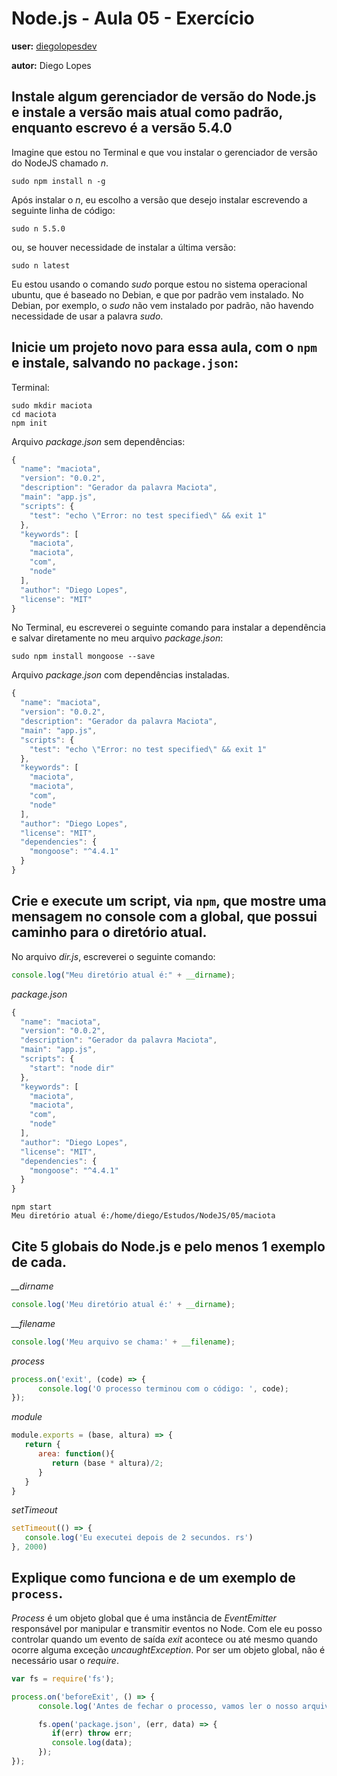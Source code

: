 # Node.js - Aula 05 - Exercício

**user:** [diegolopesdev](http://github.com.br/diegolopesdev)

**autor:** Diego Lopes


## Instale algum gerenciador de versão do Node.js e instale a versão mais atual como padrão, enquanto escrevo é a versão 5.4.0

Imagine que estou no Terminal e que vou instalar o gerenciador de versão do NodeJS chamado *n*.

```
sudo npm install n -g

```
Após instalar o *n*, eu escolho a versão que desejo instalar escrevendo a seguinte linha de código:

```
sudo n 5.5.0
```
ou, se houver necessidade de instalar a última versão:

```
sudo n latest
```

Eu estou usando o comando *sudo* porque estou no sistema operacional ubuntu, que é baseado no Debian, e que por padrão vem instalado. No Debian, por exemplo, o *sudo* não vem instalado por padrão, não havendo necessidade de usar a palavra *sudo*.

## Inicie um projeto novo para essa aula, com o `npm` e instale, salvando no `package.json`:

Terminal:

```
sudo mkdir maciota
cd maciota
npm init
```

Arquivo *package.json* sem dependências:

```js
{
  "name": "maciota",
  "version": "0.0.2",
  "description": "Gerador da palavra Maciota",
  "main": "app.js",
  "scripts": {
    "test": "echo \"Error: no test specified\" && exit 1"
  },
  "keywords": [
    "maciota",
    "maciota",
    "com",
    "node"
  ],
  "author": "Diego Lopes",
  "license": "MIT"
}
```
No Terminal, eu escreverei o seguinte comando para instalar a dependência e salvar diretamente no meu arquivo *package.json*:

```
sudo npm install mongoose --save
```
Arquivo *package.json* com dependências instaladas.

```js
{
  "name": "maciota",
  "version": "0.0.2",
  "description": "Gerador da palavra Maciota",
  "main": "app.js",
  "scripts": {
    "test": "echo \"Error: no test specified\" && exit 1"
  },
  "keywords": [
    "maciota",
    "maciota",
    "com",
    "node"
  ],
  "author": "Diego Lopes",
  "license": "MIT",
  "dependencies": {
    "mongoose": "^4.4.1"
  }
}

```

## Crie e execute um script, via `npm`, que mostre uma mensagem no console com a global, que possui caminho para o diretório atual.

No arquivo *dir.js*, escreverei o seguinte comando:

```js
console.log("Meu diretório atual é:" + __dirname);
```

*package.json*

```js
{
  "name": "maciota",
  "version": "0.0.2",
  "description": "Gerador da palavra Maciota",
  "main": "app.js",
  "scripts": {
    "start": "node dir"
  },
  "keywords": [
    "maciota",
    "maciota",
    "com",
    "node"
  ],
  "author": "Diego Lopes",
  "license": "MIT",
  "dependencies": {
    "mongoose": "^4.4.1"
  }
}
```

```
npm start
Meu diretório atual é:/home/diego/Estudos/NodeJS/05/maciota
```

## Cite 5 globais do Node.js e pelo menos 1 exemplo de cada.

*__dirname*

```js
console.log('Meu diretório atual é:' + __dirname);
```

*__filename*

```js
console.log('Meu arquivo se chama:' + __filename);

```

*process*

```js
process.on('exit', (code) => {
      console.log('O processo terminou com o código: ', code);
});
```

*module*

```js
module.exports = (base, altura) => {
   return {
      area: function(){
         return (base * altura)/2;
      }
   }
}

```

*setTimeout*

```js
setTimeout(() => {
   console.log('Eu executei depois de 2 secundos. rs')
}, 2000)
```

## Explique como funciona e de um exemplo de `process`.

*Process* é um objeto global que é uma instância de *EventEmitter* responsável por manipular e transmitir eventos no Node. Com ele eu posso controlar quando um evento de saída *exit* acontece ou até mesmo quando ocorre alguma exceção *uncaughtException*.
Por ser um objeto global, não é necessário usar o *require*.

```js
var fs = require('fs');

process.on('beforeExit', () => {
      console.log('Antes de fechar o processo, vamos ler o nosso arquivo package.json');

      fs.open('package.json', (err, data) => {
         if(err) throw err;
         console.log(data);
      });
});
```
